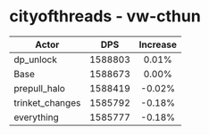 # cityofthreads - vw-cthun
| Actor | DPS | Increase |
|---|:---:|:---:|
|dp_unlock|1588803|0.01%|
|Base|1588673|0.00%|
|prepull_halo|1588419|-0.02%|
|trinket_changes|1585792|-0.18%|
|everything|1585777|-0.18%|
